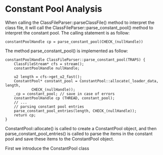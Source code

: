 # Constant Pool Analysis

When calling the ClassFileParser::parseClassFile() method to interpret
the class file, it will call the
ClassFileParser::parse_constant_pool() method to interpret the
constant pool. The calling statement is as follow:

```
constantPoolHandle cp = parse_constant_pool(CHECK_(nullHandle))

```

The method parse_constant_pool() is implemented as follow:

```
constantPoolHandle ClassFileParser::parse_constant_pool(TRAPS) {
	ClassFileStream* cfs = stream();
	constantPoolHandle nullHandle;

	u2 length = cfs->get_u2_fast();
	ConstantPool* constant_pool = ConstantPool::allocate(_loader_data, length,
			CHECK_(nullHandle));
	_cp = constant_pool; // save in case of errors
	constantPoolHandle cp (THREAD, constant_pool);
	// ...
	// parsing constant pool entries
	parse_constant_pool_entries(length, CHECK_(nullHandle));
	return cp;
}
```

ConstantPool::allocate() is called to create a ConstantPool object,
and then parse_constant_pool_entries() is called to parse the
items in the constant pool and save these items to the
ConstantPool object.

First we introduce the ConstantPool class


